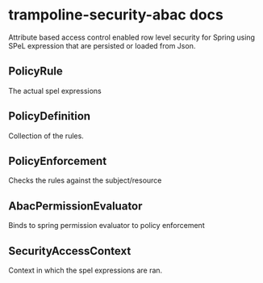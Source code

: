 # trampoline-security-abac docs

Attribute based access control enabled row level security for Spring using SPeL expression that are persisted or loaded from Json.

## PolicyRule
The actual spel expressions
## PolicyDefinition
Collection of the rules.
## PolicyEnforcement
Checks the rules against the subject/resource
## AbacPermissionEvaluator
Binds to spring permission evaluator to policy enforcement
## SecurityAccessContext
Context in which the spel expressions are ran.